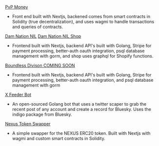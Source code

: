 [PvP Money](https://www.pvp.money)
- Front end built with Nextjs, backened comes from smart contracts in Solidity (true decentralization), and uses wagmi to handle transactions and queries of contracts.

[Dam Nation NIL](https://www.damnationnil.com)
[Dam Nation NIL Shop](https://www.shop.damnationnil.com)
- Frontend built with Nextjs, backend API's built with Golang, Stripe for payment processing, better-auth oauth integration, psql database management with gorm, and shop uses graphql for Shopify functions.

[Boundless Divison COMING SOON](https://www.boundlessdivision.com)
- Frontend built with Nextjs, backend API's built with Golang, Stripe for payment processing, better-auth oauth integration, and psql database management with gorm

[X Feeder Bot](https://www.github.com/petermazzocco/go-x-feeder-bot)
- An open-sourced Golang bot that uses a twitter scaper to grab the recent post of any account and create a record for Bluesky. Uses the indigo package from Bluesky.

[Nexus Token Swapper](https://app.thenexustoken.com/)
- A simple swapper for the NEXUS ERC20 token. Built with Nextjs with wagmi and custom smart contracts in Solidity.

